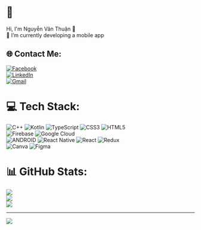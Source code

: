 # 💫
Hi, I'm Nguyễn Văn Thuận 👋 <br>🔭 I’m currently developing a mobile app <br>

## 🌐 Contact Me:
[![Facebook](https://img.shields.io/badge/Facebook-%231877F2.svg?logo=Facebook&logoColor=white)](https://facebook.com/thuan0301/) </br>
[![LinkedIn](https://img.shields.io/badge/LinkedIn-%230077B5.svg?logo=linkedin&logoColor=white)](https://linkedin.com/in/v%C4%83n-thu%E1%BA%ADn-nguy%E1%BB%85n-4a18ba219/) </br>
[![Gmail](https://img.shields.io/badge/Gmail-D14836?style=for-the-badge&logo=gmail&logoColor=white)](https://mail.google.com/mail/thuandev23@gmail.com) 

# 💻 Tech Stack:
![C++](https://img.shields.io/badge/c++-%2300599C.svg?style=for-the-badge&logo=c%2B%2B&logoColor=white) ![Kotlin](https://img.shields.io/badge/kotlin-%230095D5.svg?style=for-the-badge&logo=kotlin&logoColor=white) ![TypeScript](https://img.shields.io/badge/typescript-%23007ACC.svg?style=for-the-badge&logo=typescript&logoColor=white) ![CSS3](https://img.shields.io/badge/css3-%231572B6.svg?style=for-the-badge&logo=css3&logoColor=white) ![HTML5](https://img.shields.io/badge/html5-%23E34F26.svg?style=for-the-badge&logo=html5&logoColor=white)<br/> ![Firebase](https://img.shields.io/badge/firebase-%23039BE5.svg?style=for-the-badge&logo=firebase) ![Google Cloud](https://img.shields.io/badge/Google%20Cloud-%234285F4.svg?style=for-the-badge&logo=google-cloud&logoColor=white)<br/> ![ANDROID](https://img.shields.io/badge/android-%2320232a.svg?style=for-the-badge&logo=android&logoColor=%a4c639) ![React Native](https://img.shields.io/badge/react_native-%2320232a.svg?style=for-the-badge&logo=react&logoColor=%2361DAFB) ![React](https://img.shields.io/badge/react-%2320232a.svg?style=for-the-badge&logo=react&logoColor=%2361DAFB) ![Redux](https://img.shields.io/badge/redux-%23593d88.svg?style=for-the-badge&logo=redux&logoColor=white)<br/> ![Canva](https://img.shields.io/badge/Canva-%2300C4CC.svg?style=for-the-badge&logo=Canva&logoColor=white) 	![Figma](https://img.shields.io/badge/figma-%23F24E1E.svg?style=for-the-badge&logo=figma&logoColor=white) 

# 📊 GitHub Stats:
![](https://github-readme-stats.vercel.app/api?username=thuandevnguyen&theme=tokyonight&hide_border=false&include_all_commits=false&count_private=false)<br/>
![](https://github-readme-streak-stats.herokuapp.com/?user=thuandevnguyen&theme=tokyonight&hide_border=false)<br/>
![](https://github-readme-stats.vercel.app/api/top-langs/?username=thuandevnguyen&theme=tokyonight&hide_border=false&include_all_commits=false&count_private=false&layout=compact)

---
[![](https://visitcount.itsvg.in/api?id=thuandevnguyen&icon=6&color=3)](https://visitcount.itsvg.in)

<!-- Proudly created with GPRM ( https://gprm.itsvg.in ) -->
